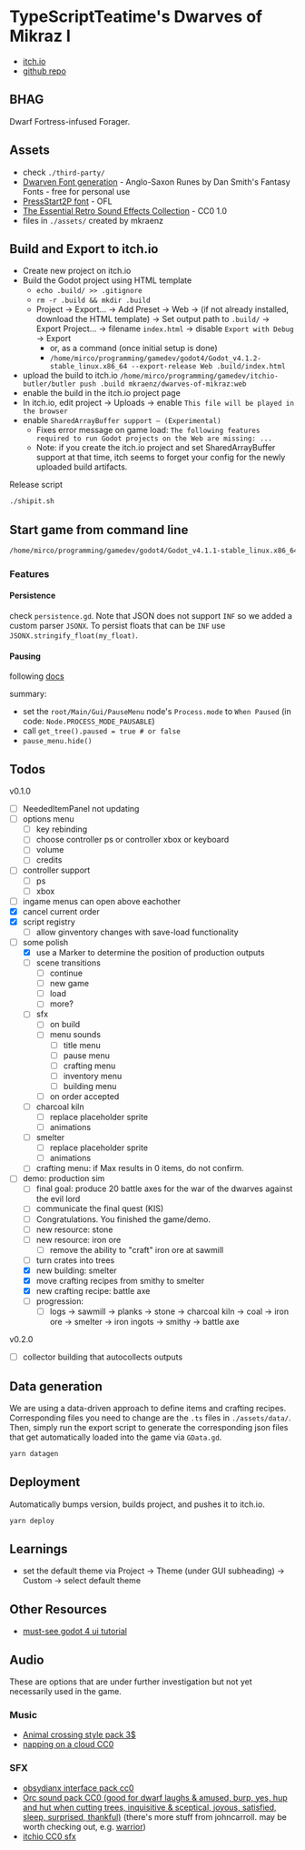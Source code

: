 # TypeScriptTeatime's Dwarves of Mikraz I

- [itch.io](https://mkraenz.itch.io/dwarves-of-mikraz)
- [github repo](https://github.com/mkraenz/dwarves-of-mikraz-1)

## BHAG

Dwarf Fortress-infused Forager.

## Assets

- check `./third-party/`
- [Dwarven Font generation](https://www.fontspace.com/category/dwarven) - Anglo-Saxon Runes by Dan Smith's Fantasy Fonts - free for personal use
- [PressStart2P font](https://fonts.google.com/specimen/Press+Start+2P) - OFL
- [The Essential Retro Sound Effects Collection](https://opengameart.org/content/512-sound-effects-8-bit-style) - CC0 1.0
- files in `./assets/` created by mkraenz

## Build and Export to itch.io

- Create new project on itch.io
- Build the Godot project using HTML template
  - `echo .build/ >> .gitignore`
  - `rm -r .build && mkdir .build`
  - Project -> Export... -> Add Preset -> Web -> (if not already installed, download the HTML template) -> Set output path to `.build/` -> Export Project... -> filename `index.html` -> disable `Export with Debug` -> Export
    - or, as a command (once initial setup is done)
    - `/home/mirco/programming/gamedev/godot4/Godot_v4.1.2-stable_linux.x86_64 --export-release Web .build/index.html`
- upload the build to itch.io `/home/mirco/programming/gamedev/itchio-butler/butler push .build mkraenz/dwarves-of-mikraz:web`
- enable the build in the itch.io project page
- In itch.io, edit project -> Uploads -> enable `This file will be played in the browser`
- enable `SharedArrayBuffer support — (Experimental)`
  - Fixes error message on game load: `The following features required to run Godot projects on the Web are missing: ...`
  - Note: if you create the itch.io project and set SharedArrayBuffer support at that time, itch seems to forget your config for the newly uploaded build artifacts.

Release script

```sh
./shipit.sh
```

## Start game from command line

```sh
/home/mirco/programming/gamedev/godot4/Godot_v4.1.1-stable_linux.x86_64 .
```

### Features

#### Persistence

check `persistence.gd`. Note that JSON does not support `INF` so we added a custom parser `JSONX`. To persist floats that can be `INF` use `JSONX.stringify_float(my_float)`.

#### Pausing

following [docs](https://docs.godotengine.org/en/stable/tutorials/scripting/pausing_games.html)

summary:

- set the `root/Main/Gui/PauseMenu` node's `Process.mode` to `When Paused` (in code: `Node.PROCESS_MODE_PAUSABLE`)
- call `get_tree().paused = true # or false`
- `pause_menu.hide()`

## Todos

v0.1.0

- [ ] NeededItemPanel not updating
- [ ] options menu
  - [ ] key rebinding
  - [ ] choose controller ps or controller xbox or keyboard
  - [ ] volume
  - [ ] credits
- [ ] controller support
  - [ ] ps
  - [ ] xbox
- [ ] ingame menus can open above eachother
- [x] cancel current order
- [x] script registry
  - [ ] allow ginventory changes with save-load functionality
- [ ] some polish
  - [x] use a Marker to determine the position of production outputs
  - [ ] scene transitions
    - [ ] continue
    - [ ] new game
    - [ ] load
    - [ ] more?
  - [ ] sfx
    - [ ] on build
    - [ ] menu sounds
      - [ ] title menu
      - [ ] pause menu
      - [ ] crafting menu
      - [ ] inventory menu
      - [ ] building menu
    - [ ] on order accepted
  - [ ] charcoal kiln
    - [ ] replace placeholder sprite
    - [ ] animations
  - [ ] smelter
    - [ ] replace placeholder sprite
    - [ ] animations
  - [ ] crafting menu: if Max results in 0 items, do not confirm.
- [ ] demo: production sim
  - [ ] final goal: produce 20 battle axes for the war of the dwarves against the evil lord
  - [ ] communicate the final quest (KIS)
  - [ ] Congratulations. You finished the game/demo.
  - [ ] new resource: stone
  - [ ] new resource: iron ore
    - [ ] remove the ability to "craft" iron ore at sawmill
  - [ ] turn crates into trees
  - [x] new building: smelter
  - [x] move crafting recipes from smithy to smelter
  - [x] new crafting recipe: battle axe
  - [ ] progression:
    - [ ] logs -> sawmill -> planks -> stone -> charcoal kiln -> coal -> iron ore -> smelter -> iron ingots -> smithy -> battle axe

v0.2.0

- [ ] collector building that autocollects outputs

## Data generation

We are using a data-driven approach to define items and crafting recipes. Corresponding files you need to change are the `.ts` files in `./assets/data/`. Then, simply run the export script to generate the corresponding json files that get automatically loaded into the game via `GData.gd`.

```sh
yarn datagen
```

## Deployment

Automatically bumps version, builds project, and pushes it to itch.io.

```sh
yarn deploy
```

## Learnings

- set the default theme via Project -> Theme (under GUI subheading) -> Custom -> select default theme

## Other Resources

- [must-see godot 4 ui tutorial](https://www.youtube.com/watch?v=1_OFJLyqlXI)

## Audio

These are options that are under further investigation but not yet necessarily used in the game.

### Music

- [Animal crossing style pack 3$](https://alexcook.itch.io/relaxing-pack)
- [napping on a cloud CC0](https://opengameart.org/content/napping-on-a-cloud)

### SFX

- [obsydianx interface pack cc0](https://obsydianx.itch.io/interface-sfx-pack-1)
- [Orc sound pack CC0 (good for dwarf laughs & amused, burp, yes, hup and hut when cutting trees, inquisitive & sceptical, joyous, satisfied, sleep, surprised, thankful)](https://johncarroll.itch.io/orc-voice-pack) (there's more stuff from johncarroll. may be worth checking out, e.g. [warrior](https://johncarroll.itch.io/warrior-voice-pack))
- [itchio CC0 sfx](https://itch.io/game-assets/assets-cc0/tag-sound-effects)
